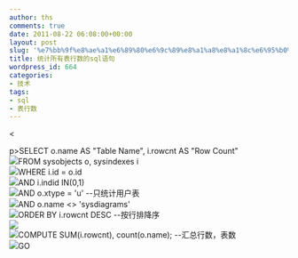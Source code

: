 ```yaml
---
author: ths
comments: true
date: 2011-08-22 06:08:00+00:00
layout: post
slug: '%e7%bb%9f%e8%ae%a1%e6%89%80%e6%9c%89%e8%a1%a8%e8%a1%8c%e6%95%b0%e7%9a%84sql%e8%af%ad%e5%8f%a5'
title: 统计所有表行数的sql语句
wordpress_id: 664
categories:
- 技术
tags:
- sql
- 表行数
---
```


<





p>SELECT o.name AS "Table Name", i.rowcnt AS "Row Count"  
![](http://www.cnblogs.com/Images/OutliningIndicators/None.gif)FROM sysobjects o, sysindexes i  
![](http://www.cnblogs.com/Images/OutliningIndicators/None.gif)WHERE i.id = o.id  
![](http://www.cnblogs.com/Images/OutliningIndicators/None.gif)AND i.indid IN(0,1)  
![](http://www.cnblogs.com/Images/OutliningIndicators/None.gif)AND o.xtype = 'u' --只统计用户表  
![](http://www.cnblogs.com/Images/OutliningIndicators/None.gif)AND o.name <> 'sysdiagrams'  
![](http://www.cnblogs.com/Images/OutliningIndicators/None.gif)ORDER BY i.rowcnt DESC --按行排降序  
![](http://www.cnblogs.com/Images/OutliningIndicators/None.gif)  
![](http://www.cnblogs.com/Images/OutliningIndicators/None.gif)COMPUTE SUM(i.rowcnt), count(o.name); --汇总行数，表数  
![](http://www.cnblogs.com/Images/OutliningIndicators/None.gif)GO



